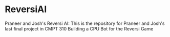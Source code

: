 # ReversiAI
Praneer and Josh's Reversi AI:
This is the repository for Praneer and Josh's last final project in CMPT 310
Building a CPU Bot for the Reversi Game
